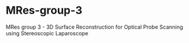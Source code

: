 # MRes-group-3
MRes group 3 - 3D Surface Reconstruction for Optical Probe Scanning using Stereoscopic Laparoscope
